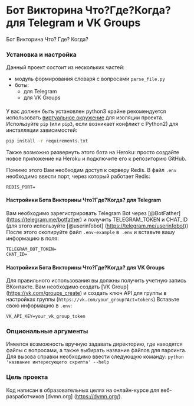 # Бот Викторина Что?Где?Когда? для Telegram и VK Groups

Бот Викторина Что? Где? Когда?



### Установка и настройка

Данный проект состоит из нескольких частей:

- модуль формирования словаря с вопросами `parse_file.py`
- боты:
    - для Telegram
    - для VK Groups

#### 
У вас должен быть установлен python3 
крайне рекомендуется использовать [виртуальное окружение](https://docs.python.org/3/library/venv.html) для изоляции проекта. 
Используйте `pip` (или `pip3`, если возникает конфликт с Python2) для инсталляции зависимостей:

```bash
pip install -r requirements.txt
```
Также возможно развернуть этого бота на Heroku: 
просто создайте новое приложение на Heroku и подключите его к репозиторию GitHub.

Помимо этого Вам необходим доступ к серверу Redis. В файл `.env` необходимо ввести порт, через который работает Redis:
```
REDIS_PORT=
```

#### Настройики Бота Викторины Что?Где?Когда? для Telegram
Вам необходимо зарегистрировать Telegram Bot через [@BotFather] (https://telegram.me/botfather) и получить TELEGRAM_TOKEN и CHAT_ID (для этого используйте [@userinfobot] (https://telegram.me/userinfobot))
После этого скопируйте файл `.env-example` в` .env` и вставьте вашу информацию в поля:
```dotenv
TELEGRAM_BOT_TOKEN=
CHAT_ID=
```

#### Настройики Бота Викторины Что?Где?Когда? для VK Groups
Для правильного использования вы должны получить учетную запись ВКонтакте. Вам необходимо создать [VK Group] (https://vk.com/groups_create) и создать ключ API для группы в настройках группы (`https://vk.com/your_group?Act=tokens`)
Вставьте свою информацию в `.env`:
```dotenv
VK_API_KEY=your_vk_group_token
```

### Опциональные аргументы
Имеется возможность вручную задавать директорию, где находятся файлы с вопросами, а также выбирать название файлов для парсинга.
Для вызова справки необходимо ввести следующую команду: `python 'название интересующего скрипта' --help `

### Цель проекта

Код написан в образовательных целях на онлайн-курсе для веб-разработчиков [dvmn.org] (https://dvmn.org/).
